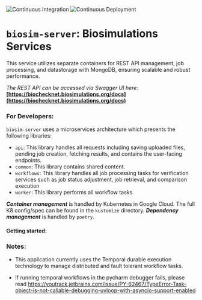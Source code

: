 ![Continuous Integration](https://github.com/biosimulators/bsvs-server/actions/workflows/integrate.yml/badge.svg)
![Continuous Deployment](https://github.com/biosimulators/bsvs-server/actions/workflows/deploy.yml/badge.svg)

# **`biosim-server`: Biosimulations Services**

This service utilizes separate containers for REST API management, job processing, and datastorage with MongoDB, ensuring scalable and robust performance.

_The REST API can be accessed via Swagger UI here:_ **[https://biochecknet.biosimulations.org/docs](https://biochecknet.biosimulations.org/docs)**

### **For Developers:**

`biosim-server` uses a microservices architecture which presents the following libraries:

- `api`: This library handles all requests including saving uploaded files, pending job creation, fetching results, and contains the user-facing endpoints.
- `common`: This library contains shared content.
- `workflows`: This library handles all job processing tasks for verification services such as job status adjustment, job retrieval, and comparison execution
- `worker`: This library performs all workflow tasks

**_Container management_** is handled by Kubernetes in Google Cloud. The full K8 config/spec can be found in the `kustomize` directory. **_Dependency management_** is handled by `poetry`.

#### Getting started:


### Notes:
- This application currently uses the Temporal durable execution technology to manage distributed and fault tolerant workflow tasks.

- If running temporal workflows in the pycharm debugger fails, please read https://youtrack.jetbrains.com/issue/PY-62467/TypeError-Task-object-is-not-callable-debugging-uvloop-with-asyncio-support-enabled